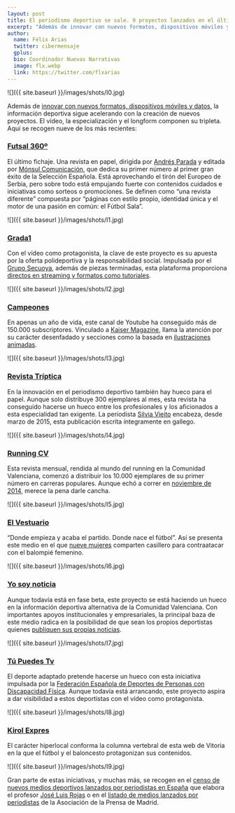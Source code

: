 ```yaml
---
layout: post
title: El periodismo deportivo se sale. 9 proyectos lanzados en el último año
excerpt: "Además de innovar con nuevos formatos, dispositivos móviles y datos, la información deportiva sigue acelerando con la creación de nuevos proyectos. El vídeo, la especialización y el longform componen su tripleta. Aquí se recogen nueve de los más recientes:."
author:
  name: Félix Arias
  twitter: cibermensaje
  gplus:  
  bio: Coordinador Nuevas Narrativas
  image: flx.webp
  link: https://twitter.com/flxarias
---
```

 ![]({{ site.baseurl }}/images/shots/I0.jpg)

Además de [innovar con nuevos formatos, dispositivos móviles y datos](http://mip.umh.es/blog/2015/03/05/innovacion-periodismo-deportivo/), la información deportiva sigue acelerando con la creación de nuevos proyectos. El vídeo, la especialización y el longform componen su tripleta. Aquí se recogen nueve de los más recientes:

### [Futsal 360º](http://www.futsal360.es/)

El último fichaje. Una revista en papel, dirigida por [Andrés Parada](https://twitter.com/parada1985) y editada por [Mónsul Comunicación]( http://www.monsulcomunicacion.es/), que dedica su primer número al primer gran éxito de la Selección Española. Está aprovechando el tirón del Europeo de Serbia, pero sobre todo está empujando fuerte con contenidos cuidados e iniciativas como sorteos o promociones. Se definen como “una revista diferente” compuesta por “páginas con estilo propio, identidad única y el motor de una pasión en común: el Fútbol Sala”.
 
![]({{ site.baseurl }}/images/shots/I1.jpg)

### [Grada1](http://www.grada1.tv/)

Con el vídeo como protagonista, la clave de este proyecto es su apuesta por la oferta polideportiva y la responsabilidad social. Impulsada por el [Grupo Secuoya](https://twitter.com/gruposecuoya), además de piezas terminadas, esta plataforma proporciona [directos en streaming y formatos como tutoriales]( http://www.marketingdirecto.com/actualidad/digital/nace-grada-1-la-plataforma-audiovisual-gratuita-para-el-deporte-espanol/).
 
![]({{ site.baseurl }}/images/shots/I2.jpg)

### [Campeones](https://www.youtube.com/c/loscampeones)

En apenas un año de vida, este canal de Youtube ha conseguido más de 150.000 subscriptores. Vinculado a [Kaiser Magazine]( http://www.kaisermagazine.com/curiosidades/campeones-canal-futbol-youtube/), llama la atención por su carácter desenfadado y secciones como la basada en [ilustraciones animadas]( https://www.youtube.com/playlist?list=PLpP5ouLj79CmqsSdj8pZek9gNJpHxLHnK).
 
![]({{ site.baseurl }}/images/shots/I3.jpg)

### [Revista Tríptica](https://issuu.com/revistatriptica)

En la innovación en el periodismo deportivo también hay hueco para el papel. Aunque solo distribuye 300 ejemplares al mes, esta revista ha conseguido hacerse un hueco entre los profesionales y los aficionados a esta especialidad tan exigente. La periodista [Silvia Vieito](https://twitter.com/silviavieito) encabeza, desde marzo de 2015, esta publicación escrita íntegramente en gallego.
 
![]({{ site.baseurl }}/images/shots/I4.jpg)

### [Running CV](https://issuu.com/runningcv)

Esta revista mensual, rendida al mundo del running en la Comunidad Valenciana, comenzó a distribuir los 10.000 ejemplares de su primer número en carreras populares. Aunque echó a correr en [noviembre de 2014](http://www.lasprovincias.es/agencias/valencia/201411/28/nace-nueva-revista-impresa-252435.html), merece la pena darle cancha.
 
![]({{ site.baseurl }}/images/shots/I5.jpg)

### [El Vestuario](http://elvestuario.es/)

“Donde empieza y acaba el partido. Donde nace el fútbol”. Así se presenta este medio en el que [nueve mujeres](http://elvestuario.es/el-vestuario/) comparten casillero para contraatacar con el balompié femenino.
 
![]({{ site.baseurl }}/images/shots/I6.jpg)

### [Yo soy noticia](http://www.yosoynoticia-beta.com/)

Aunque todavía está en fase beta, este proyecto se está haciendo un hueco en la información deportiva alternativa de la Comunidad Valenciana. Con importantes apoyos institucionales y empresariales, la principal baza de este medio radica en la posibilidad de que sean los propios deportistas quienes [publiquen sus propias noticias](http://www.fbcv.es/noticias/descubre-yo-soy-noticia-el-nuevo-medio-del-deporte-valenciano-15-03-06.html).
 
![]({{ site.baseurl }}/images/shots/I7.jpg)

### [Tú Puedes Tv](http://tupuedestv.com/)

El deporte adaptado pretende hacerse un hueco con esta iniciativa impulsada por la [Federación Española de Deportes de Personas con Discapacidad Física]( http://www.feddf.es/amplia-deporte/76/2783/manana-estrenamos-%EF%BF%BD%EF%BF%BDtupuedestvcom%EF%BF%BD%EF%BF%BD.html). Aunque todavía está arrancando, este proyecto aspira a dar visibilidad a estos deportistas con el vídeo como protagonista.

![]({{ site.baseurl }}/images/shots/I8.jpg)

### [Kirol Expres](http://kirolexpres.com/)

El carácter hiperlocal conforma la columna vertebral de esta web de Vitoria en la que el fútbol y el baloncesto protagonizan sus contenidos.

![]({{ site.baseurl }}/images/shots/I9.jpg)
 
Gran parte de estas iniciativas, y muchas más, se recogen en el [censo de nuevos medios deportivos lanzados por periodistas en España](http://periodismodeportivodecalidad.blogspot.com.es/2014/02/censo-de-nuevos-medios-deportivos.html) que elabora el profesor [José Luis Rojas](https://twitter.com/rojastorrijos) o en el [listado de medios lanzados por periodistas](http://www.apmadrid.es/noticias/generales/nuevos-medios-lanzados-por-periodistas?Itemid=209) de la Asociación de la Prensa de Madrid.
